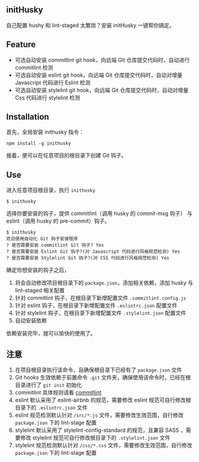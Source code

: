 ## initHusky

自己配置 hushy 和 lint-staged 太繁琐？安装 initHusky 一键帮你搞定。

## Feature

+ 可选自动安装 commitlint git hook，向远端 Git 仓库提交代码时，自动进行 commitlint 检测
+ 可选自动安装 eslint git hook，向远端 Git 仓库提交代码时，自动对增量 Javascript 代码进行 Eslint 检测
+ 可选自动安装 stylelint git hook，向远端 Git 仓库提交代码时，自动对增量 Css 代码进行 stylelint 检测

## Installation

首先，全局安装 inithusky 指令：

```
npm install -g inithusky
```

接着，便可以在任意项目的根目录下创建 Git 钩子。

## Use

进入任意项目根目录，执行 `inithusky`

```
$ inithusky
```

选择你要安装的钩子，提供 commitlint（调用 husky 的 commit-msg 钩子） 与 eslint（调用 husky 的 pre-commit）钩子。

```
$ inithusky
欢迎使用自动化 Git 钩子安装程序
? 是否需要安装 commitlint Git 钩子? Yes
? 是否需要安装 Eslint Git 钩子?(对 Javascript 代码进行风格规范检测) Yes
? 是否需要安装 Stylelint Git 钩子?(对 CSS 代码进行风格规范检测) Yes
```

确定你想安装的钩子之后，

1. 将会自动修改项目根目录下的 `package.json`，添加相关依赖，添加 husky 与 lint-staged 相关配置
2. 针对 commitlint 钩子，在根目录下新增配置文件 `.commitlint.config.js`
3. 针对 eslint 钩子，在根目录下新增配置文件 `.eslintrc.json` 配置文件
4. 针对 stylelint 钩子，在根目录下新增配置文件 `.stylelint.json` 配置文件
5. 自动安装依赖

依赖安装完毕，就可以愉快的使用了。

## 注意

1. 在项目根目录执行该命令，且确保根目录下已经有了 `package.json` 文件
2. Git hooks 生效依赖于前置命令 `.git` 文件夹，确保使用该命令时，已经在根目录进行了 `git init` 初始化
3. commitlint 具体规则请看 [commitlint](https://github.com/conventional-changelog/commitlint)
4. eslint 默认采用了 eslint-airbnb 的规范，需要修改 eslint 规范可自行修改根目录下的 `.eslintrc.json` 文件
5. eslint 规范检测默认针对 `/src/*.js` 文件，需要修改生效范围，自行修改 `package.json` 下的 lint-stage 配置
6. stylelint 默认采用了 stylelint-config-standard 的规范，且兼容 SASS ，需要修改 stylelint 规范可自行修改根目录下的 `.stylelint.json` 文件
7. stylelint 规范检测默认针对 `/css/*.css` 文件，需要修改生效范围，自行修改 `package.json` 下的 lint-stage 配置

